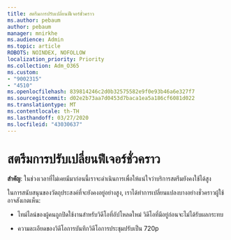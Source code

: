```yaml
---
title: สตรีมการปรับเปลี่ยนฟีเจอร์ชั่วคราว
ms.author: pebaum
author: pebaum
manager: mnirkhe
ms.audience: Admin
ms.topic: article
ROBOTS: NOINDEX, NOFOLLOW
localization_priority: Priority
ms.collection: Adm_O365
ms.custom:
- "9002315"
- "4510"
ms.openlocfilehash: 839814246c2d0b32575582e9f0e93b46a6e327f7
ms.sourcegitcommit: d02e2b73aa7d0453d7baca1ea5a186cf6081d022
ms.translationtype: MT
ms.contentlocale: th-TH
ms.lasthandoff: 03/27/2020
ms.locfileid: "43030637"
---
```

# <a name="stream-temporary-feature-adjustments"></a>สตรีมการปรับเปลี่ยนฟีเจอร์ชั่วคราว

**สําคัญ**: ในช่วงเวลาที่ไม่เคยมีมาก่อนนี้เราจะดําเนินการเพื่อให้แน่ใจว่าบริการสตรีมยังคงใช้ได้สูง

ในการสนับสนุนของวัตถุประสงค์ที่จะยังคงอยู่อย่างสูง, เราได้ทําการเปลี่ยนแปลงบางอย่างชั่วคราวผู้ใช้อาจสังเกตเห็น: 

- ไทม์ไลน์ของผู้คนถูกปิดใช้งานสําหรับวิดีโอที่อัปโหลดใหม่ วิดีโอที่มีอยู่ก่อนจะไม่ได้รับผลกระทบ

- ความละเอียดของวิดีโอการบันทึกวิดีโอการประชุมปรับเป็น 720p
